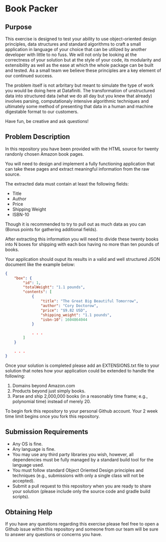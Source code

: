 # Book Packer

## Purpose

This exercise is designed to test your ability to use object-oriented design principles, data structures and standard algorithms to craft a small application in language of your choice that can be utilized by another developer with little to no fuss. We will not only be looking at the correctness of your solution but at the style of your code, its modularity and extensibility as well as the ease at which the whole package can be built and tested. As a small team we believe these principles are a key element of our continued success. 

The problem itself is not arbritary but meant to simulate the type of work you would be doing here at Datafiniti. The transformation of unstructured data into structured data (what we do all day but you knew that already) involves parsing, computationaly intensive algorithmic techniques and ultimately some method of presenting that data in a human and machine digestable format to our customers.

Have fun, be creative and ask questions! 

## Problem Description

In this repository you have been provided with the HTML source for twenty randonly chosen Amazon book pages.  

You will need to design and implement a fully functioning application that can take these pages and extract meaningful information from the raw source. 

The extracted data must contain at least the following fields:

* Title
* Author
* Price
* Shipping Weight
* ISBN-10

Though it is recommended to try to pull out as much data as you can (Bonus points for gathering additional fields).

After extracting this information you will need to divide these twenty books into N boxes for shipping with each box having no more than ten pounds of books.

Your application should ouput its results in a valid and well structured JSON document like the example below:

```json
{
    "box": {
        "id": 1,
        "totalWeight": "1.1 pounds",
        "contents": [
            {
                "title": "The Great Big Beautiful Tomorrow",
                "author": "Cory Doctorow",
                "price": "$9.82 USD",
                "shipping_weight": "1.1 pounds",
                "isbn-10": 1604864044
            }

            . . .
        ]
    }

    . . .
}
``` 
Once your solution is completed please add an EXTENSIONS.txt file to your solution that notes how your application could be extended to handle the following:

1. Domains beyond Amazon.com
2. Products beyond just simply books.
3. Parse and ship 2,000,000 books (in a reasonably time frame; e.g., polynomial time) instead of merely 20.

To begin fork this repository to your personal Github account. Your 2 week time limit begins once you fork this repository.

## Submission Requirements

* Any OS is fine.
* Any language is fine. 
* You may use any third party libraries you wish, however, all dependencies must be fully managed by a standard build tool for the language used.
* You must follow standard Object Oriented Design principles and techniques (e.g., submissions with only a single class will not be accepted).
* Submit a pull request to this repository when you are ready to share your solution (please include only the source code and gradle build scripts).

## Obtaining Help

If you have any questions regarding this exercise please feel free to open a Github issue within this repository and someone from our team will be sure to answer any questions or concerns you have.
